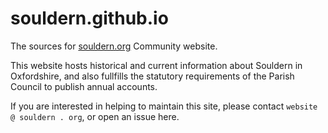# souldern.github.io

The sources for [souldern.org](https://www.souldern.org/) Community website.

This website hosts historical and current information about Souldern in
Oxfordshire, and also fullfills the statutory requirements of the
Parish Council to publish annual accounts.

If you are interested in helping to maintain this site, please contact
`website @ souldern . org`, or open an issue here.
